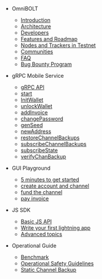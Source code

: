 - OmniBOLT 
    - [Introduction](README.md) 
    - [Architecture](Architecture.md) 
    - [Developers](OBD-README.md) 
    - [Features and Roadmap](features.md)
    - [Nodes and Trackers in Testnet](nodes-in-testnet.md)
    - [Communities](communities.md)
    - [FAQ](FAQ.md)
    - [Bug Bounty Program](bug-bounty-program.md)

- gRPC Mobile Service
    - [gRPC API](grpc-api.md)  
    - [start](grpc/start.md)
    - [InitWallet](grpc/InitWallet.md)
    - [unlockWallet](grpc/unlockWallet.md)
    - [addInvoice](grpc/addInvoice.md)  
    - [changePassword](grpc/changePassword.md)
    - [genSeed](grpc/genSeed.md)
    - [newAddress](grpc/newAddress.md)
    - [restoreChannelBackups](grpc/restoreChannelBackups.md)
    - [subscribeChannelBackups](grpc/subscribeChannelBackups.md)
    - [subscribeState](grpc/subscribeState.md)
    - [verifyChanBackup](grpc/verifyChanBackup.md)
 

- GUI Playground
    - [5 minutes to get started](GUI-tool.md) 
    - [create account and channel](gui-account-channel.md)
    - [fund the channel](gui-fund-channel.md)
    - [pay invoice](gui-pay-invoice.md)


- JS SDK
    - [Basic JS API](js-sdk.md) 
    - [Write your first lightning app](js-sdk-5mins.md) 
    - [Advanced topics](advanced.md) 

- Operational Guide
    - [Benchmark](benchmark.md) 
    - [Operational Safety Guidelines](safety-guidelines.md) 
    - [Static Channel Backup](static-channel-backup.md) 

